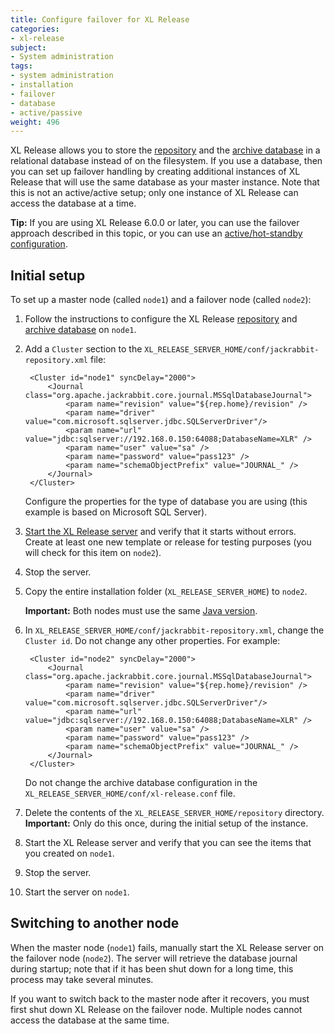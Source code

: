 ```yaml
---
title: Configure failover for XL Release
categories:
- xl-release
subject:
- System administration
tags:
- system administration
- installation
- failover
- database
- active/passive
weight: 496
---
```


XL Release allows you to store the [repository](/xl-release/how-to/configure-the-xl-release-repository-in-a-database.html#using-a-database) and the [archive database](/xl-release/how-to/configure-the-archive-database.html#change-the-archive-database-dbms-xl-release-480-and-later) in a relational database instead of on the filesystem. If you use a database, then you can set up failover handling by creating additional instances of XL Release that will use the same database as your master instance. Note that this is not an active/active setup; only one instance of XL Release can access the database at a time.

**Tip:** If you are using XL Release 6.0.0 or later, you can use the failover approach described in this topic, or you can use an [active/hot-standby configuration](/xl-release/how-to/configure-active-hot-standby.html).

## Initial setup

To set up a master node (called `node1`) and a failover node (called `node2`):

1. Follow the instructions to configure the XL Release [repository](/xl-release/how-to/configure-the-xl-release-repository-in-a-database.html) and [archive database](/xl-release/how-to/configure-the-archive-database.html#change-the-archive-database-dbms-xl-release-480-and-later) on `node1`.
2. Add a `Cluster` section to the `XL_RELEASE_SERVER_HOME/conf/jackrabbit-repository.xml` file:

        <Cluster id="node1" syncDelay="2000">
            <Journal class="org.apache.jackrabbit.core.journal.MSSqlDatabaseJournal">
                <param name="revision" value="${rep.home}/revision" />
                <param name="driver" value="com.microsoft.sqlserver.jdbc.SQLServerDriver"/>
                <param name="url" value="jdbc:sqlserver://192.168.0.150:64088;DatabaseName=XLR" />
                <param name="user" value="sa" />
                <param name="password" value="pass123" />
                <param name="schemaObjectPrefix" value="JOURNAL_" />
            </Journal>
        </Cluster>

    Configure the properties for the type of database you are using (this example is based on Microsoft SQL Server).

3. [Start the XL Release server](/xl-release/how-to/start-xl-release.html) and verify that it starts without errors. Create at least one new template or release for testing purposes (you will check for this item on `node2`).
4. Stop the server.
5. Copy the entire installation folder (`XL_RELEASE_SERVER_HOME`) to `node2`.

    **Important:** Both nodes must use the same [Java version](/xl-release/concept/requirements-for-installing-xl-release.html#server-requirements).

6. In `XL_RELEASE_SERVER_HOME/conf/jackrabbit-repository.xml`, change the `Cluster id`. Do not change any other properties. For example:

        <Cluster id="node2" syncDelay="2000">
            <Journal class="org.apache.jackrabbit.core.journal.MSSqlDatabaseJournal">
                <param name="revision" value="${rep.home}/revision" />
                <param name="driver" value="com.microsoft.sqlserver.jdbc.SQLServerDriver"/>
                <param name="url" value="jdbc:sqlserver://192.168.0.150:64088;DatabaseName=XLR" />
                <param name="user" value="sa" />
                <param name="password" value="pass123" />
                <param name="schemaObjectPrefix" value="JOURNAL_" />
            </Journal>
        </Cluster>

    Do not change the archive database configuration in the `XL_RELEASE_SERVER_HOME/conf/xl-release.conf` file.

7. Delete the contents of the `XL_RELEASE_SERVER_HOME/repository` directory. **Important:** Only do this once, during the initial setup of the instance.
8. Start the XL Release server and verify that you can see the items that you created on `node1`.
9. Stop the server.
10. Start the server on `node1`.

## Switching to another node

When the master node (`node1`) fails, manually start the XL Release server on the failover node (`node2`). The server will retrieve the database journal during startup; note that if it has been shut down for a long time, this process may take several minutes.

If you want to switch back to the master node after it recovers, you must first shut down XL Release on the failover node. Multiple nodes cannot access the database at the same time.
